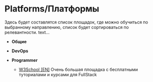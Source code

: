 # Platforms/Платформы

Здесь будет составлятся список площадок, где можно обучиться по выбранному направлению, список будет сортироваться по релевантности.
text...

- **Общие**

- **DevOps**

- **Programmer**
  - [W3School [EN]](https://www.w3schools.com/)
  Очень большая площадка с бесплатными туториалами и курсами для FullStack